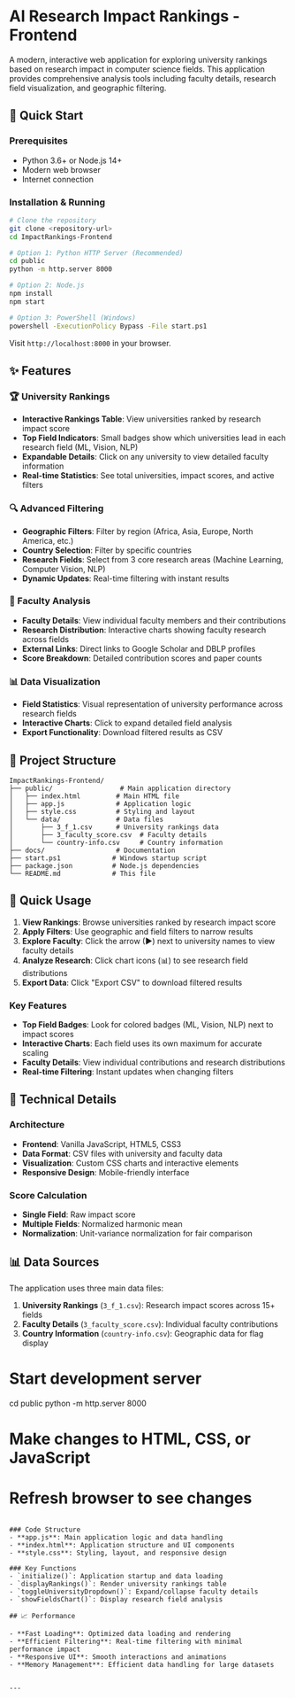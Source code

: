 # AI Research Impact Rankings - Frontend

A modern, interactive web application for exploring university rankings based on research impact in computer science fields. This application provides comprehensive analysis tools including faculty details, research field visualization, and geographic filtering.

## 🚀 Quick Start

### Prerequisites
- Python 3.6+ or  Node.js 14+
- Modern web browser
- Internet connection

### Installation & Running

```bash
# Clone the repository
git clone <repository-url>
cd ImpactRankings-Frontend

# Option 1: Python HTTP Server (Recommended)
cd public
python -m http.server 8000

# Option 2: Node.js
npm install
npm start

# Option 3: PowerShell (Windows)
powershell -ExecutionPolicy Bypass -File start.ps1
```

Visit `http://localhost:8000` in your browser.

## ✨ Features

### 🏆 University Rankings
- **Interactive Rankings Table**: View universities ranked by research impact score
- **Top Field Indicators**: Small badges show which universities lead in each research field (ML, Vision, NLP)
- **Expandable Details**: Click on any university to view detailed faculty information
- **Real-time Statistics**: See total universities, impact scores, and active filters

### 🔍 Advanced Filtering
- **Geographic Filters**: Filter by region (Africa, Asia, Europe, North America, etc.)
- **Country Selection**: Filter by specific countries
- **Research Fields**: Select from 3 core research areas (Machine Learning, Computer Vision, NLP)
- **Dynamic Updates**: Real-time filtering with instant results

### 👥 Faculty Analysis
- **Faculty Details**: View individual faculty members and their contributions
- **Research Distribution**: Interactive charts showing faculty research across fields
- **External Links**: Direct links to Google Scholar and DBLP profiles
- **Score Breakdown**: Detailed contribution scores and paper counts

### 📊 Data Visualization
- **Field Statistics**: Visual representation of university performance across research fields
- **Interactive Charts**: Click to expand detailed field analysis
- **Export Functionality**: Download filtered results as CSV

## 📁 Project Structure

```
ImpactRankings-Frontend/
├── public/                 # Main application directory
│   ├── index.html         # Main HTML file
│   ├── app.js             # Application logic
│   ├── style.css          # Styling and layout
│   └── data/              # Data files
│       ├── 3_f_1.csv      # University rankings data
│       ├── 3_faculty_score.csv  # Faculty details
│       └── country-info.csv     # Country information
├── docs/                  # Documentation
├── start.ps1             # Windows startup script
├── package.json          # Node.js dependencies
└── README.md             # This file
```

## 🎯 Quick Usage

1. **View Rankings**: Browse universities ranked by research impact score
2. **Apply Filters**: Use geographic and field filters to narrow results
3. **Explore Faculty**: Click the arrow (▶) next to university names to view faculty details
4. **Analyze Research**: Click chart icons (📊) to see research field distributions
5. **Export Data**: Click "Export CSV" to download filtered results

### Key Features
- **Top Field Badges**: Look for colored badges (ML, Vision, NLP) next to impact scores
- **Interactive Charts**: Each field uses its own maximum for accurate scaling
- **Faculty Details**: View individual contributions and research distributions
- **Real-time Filtering**: Instant updates when changing filters

## 🔧 Technical Details

### Architecture
- **Frontend**: Vanilla JavaScript, HTML5, CSS3
- **Data Format**: CSV files with university and faculty data
- **Visualization**: Custom CSS charts and interactive elements
- **Responsive Design**: Mobile-friendly interface

### Score Calculation
- **Single Field**: Raw impact score
- **Multiple Fields**: Normalized harmonic mean
- **Normalization**: Unit-variance normalization for fair comparison

## 📊 Data Sources

The application uses three main data files:

1. **University Rankings** (`3_f_1.csv`): Research impact scores across 15+ fields
2. **Faculty Details** (`3_faculty_score.csv`): Individual faculty contributions
3. **Country Information** (`country-info.csv`): Geographic data for flag display

# Start development server
cd public
python -m http.server 8000

# Make changes to HTML, CSS, or JavaScript
# Refresh browser to see changes
```

### Code Structure
- **app.js**: Main application logic and data handling
- **index.html**: Application structure and UI components
- **style.css**: Styling, layout, and responsive design

### Key Functions
- `initialize()`: Application startup and data loading
- `displayRankings()`: Render university rankings table
- `toggleUniversityDropdown()`: Expand/collapse faculty details
- `showFieldsChart()`: Display research field analysis

## 📈 Performance

- **Fast Loading**: Optimized data loading and rendering
- **Efficient Filtering**: Real-time filtering with minimal performance impact
- **Responsive UI**: Smooth interactions and animations
- **Memory Management**: Efficient data handling for large datasets


---

